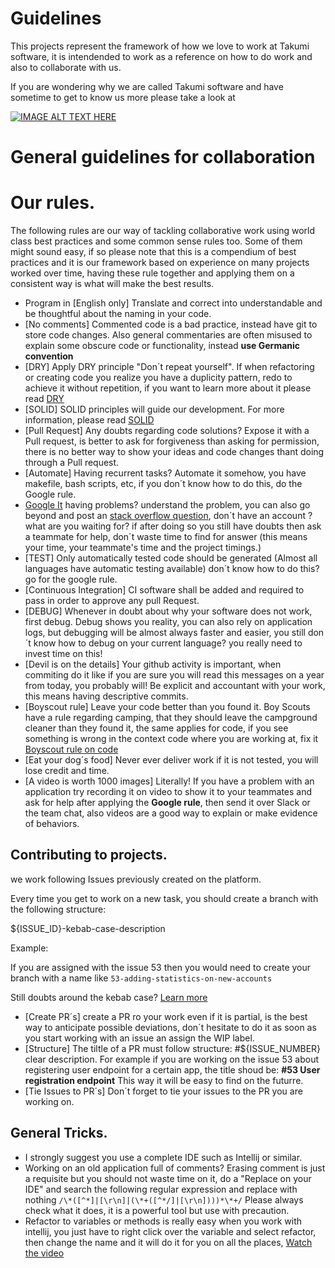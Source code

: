 # Guidelines

This projects represent the framework of how we love to work at Takumi software, it is intendended
to work as a reference on how to do work and also to collaborate with us. 

If you are wondering why we are called Takumi software and have sometime to get to know us more please take a look at

[![IMAGE ALT TEXT HERE](https://img.youtube.com/vi/9EI3aEFANBo/0.jpg)](https://www.youtube.com/watch?v=9EI3aEFANBo)

# General guidelines for collaboration

# Our rules. 

The following rules are our way of tackling collaborative work using world class best practices
and some common sense rules too. Some of them might sound easy, if so please note that this is a compendium
of best practices and it is our framework based on experience on many projects worked over time, having these rule together
and applying them on a consistent way is what will make the best results.


- Program in [English only] Translate and correct into understandable and be thoughtful about the naming in your code.
- [No comments] Commented code is a bad practice, instead have git to store code changes. Also general commentaries are often misused to explain some obscure code or functionality, instead **use Germanic convention**  
- [DRY] Apply DRY principle "Don´t repeat yourself". If when refactoring or creating code you realize you have a duplicity pattern, redo to achieve it without repetition, if you want to learn more about it please read [DRY](https://dzone.com/articles/software-design-principles-dry-kiss-and-yagni)
- [SOLID] SOLID principles will guide our development. For more information, please read [SOLID](https://www.hashbangcode.com/article/solid-principles-php)
- [Pull Request] Any doubts regarding code solutions? Expose it with a Pull request, is better to ask for forgiveness than asking for permission, there is no better way to show your ideas and code changes thant doing through a Pull request.
- [Automate] Having recurrent tasks? Automate it somehow, you have makefile, bash scripts, etc, if you don´t know how to do this, do the Google rule.
- [Google It](www.google.com) having problems? understand the problem, you can also go beyond and post an [stack overflow question](https://stackoverflow.com/), don´t have an account ? what are you waiting for? if after doing so you still have doubts then ask a teammate for help, don´t waste time to find for answer (this means your time, your teammate's time and the project timings.)
- [TEST] Only automatically tested code should be generated (Almost all languages have automatic testing available) don´t know how to do this? go for the google rule.
- [Continuous Integration] CI software shall be added and required to pass in order to approve any pull Request. 
- [DEBUG] Whenever in doubt about why your software does not work, first debug. Debug shows you reality, you can also rely on application logs, but debugging will be almost always faster and easier, you still don´t know how to debug on your current language? you really need to invest time on this!
- [Devil is on the details] Your github activity is important, when commiting do it like if you are sure you will read this messages on a year from today, you probably will! Be explicit and accountant with your work, this means having descriptive commits.
- [Boyscout rule] Leave your code better than you found it. Boy Scouts have a rule regarding camping, that they should leave the campground cleaner than they found it, the same applies for code, if you see something is wrong in the context code where you are working at, fix it [Boyscout rule on code](https://medium.com/@biratkirat/step-8-the-boy-scout-rule-robert-c-martin-uncle-bob-9ac839778385) 
- [Eat your dog´s food] Never ever deliver work if it is not tested, you will lose credit and time.
- [A video is worth 1000 images] Literally! If you have a problem with an application try recording it on video to show it to your teammates and ask for help after applying the **Google rule**, then send it over Slack or the team chat, also videos are a good way to explain or make evidence of behaviors. 

## Contributing to projects.

we work following Issues previously created on the platform. 

Every time you get to work on a new task, you should create a branch with the following structure: 

${ISSUE_ID}-kebab-case-description

Example: 

If you are assigned with the issue 53 then you would need to create your branch with a name like `53-adding-statistics-on-new-accounts`

Still doubts around the kebab case? [Learn more](https://wiki.c2.com/?KebabCase)

- [Create PR´s] create a PR ro your work even if it is partial, is the best way to anticipate possible deviations, don´t hesitate to do it as soon as you start working with an issue an assign the WIP label.
- [Structure] The tiltle of a PR must follow structure: #${ISSUE_NUMBER} clear description. For example if you are working on the issue 53 about registering user endpoint for a certain app, the title shoud be: **#53 User registration endpoint** This way it will be easy to find on the futurre.
- [Tie Issues to PR´s] Don´t forget to tie your issues to the PR you are working on.
 
## General Tricks.

-  I strongly suggest you use a complete IDE such as Intellij or similar.
-  Working on an old application full of comments? Erasing comment is just a requisite but you should not waste time on it, do a "Replace on your IDE" and search the following regular expression and replace with nothing
  `/\*([^*]|[\r\n]|(\*+([^*/]|[\r\n])))*\*+/`
Please always check what it does, it is a powerful tool but use with precaution.
-  Refactor to variables or methods is really easy when you work with intellij, you just have to right click over the variable and select refactor, then change the name and it will do it for you on all the places, [Watch the video](https://www.youtube.com/watch?v=_Fv7Bn9qwkI)

